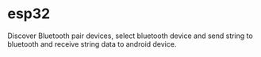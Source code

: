 # esp32
Discover Bluetooth pair devices, select bluetooth device and send string to bluetooth and receive string data to android device.
